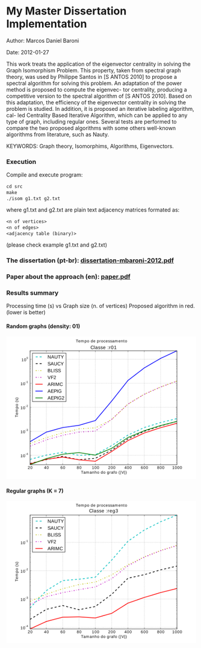 # My Master Dissertation Implementation

Author: Marcos Daniel Baroni

Date: 2012-01-27

This work treats the application of the eigenvector centrality in solving the Graph
Isomorphism Problem. This property, taken from spectral graph theory, was used
by Philippe Santos in [S ANTOS 2010] to propose a spectral algorithm for solving this
problem. An adaptation of the power method is proposed to compute the eigenvec-
tor centrality, producing a competitive version to the spectral algorithm of [S ANTOS
2010]. Based on this adaptation, the efficiency of the eigenvector centrality in solving
the problem is studied. In addition, it is proposed an iterative labeling algorithm, cal-
led Centrality Based Iterative Algorithm, which can be applied to any type of graph,
including regular ones. Several tests are performed to compare the two proposed
algorithms with some others well-known algorithms from literature, such as Nauty.

KEYWORDS: Graph theory, Isomorphims, Algorithms, Eigenvectors.

### Execution
Compile and execute program:
```
cd src
make
./isom g1.txt g2.txt
```
where g1.txt and g2.txt are plain text adjacency matrices formated as:
```
<n of vertices>
<n of edges>
<adjacency table (binary)>
```
(please check example g1.txt and g2.txt)

### The dissertation (pt-br): [dissertation-mbaroni-2012.pdf](dissertation-mbaroni-2012.pdf?raw=true)

### Paper about the approach (en): [paper.pdf](paper.pdf?raw=true)

### Results summary
Processing time (s) vs Graph size (n. of vertices)
Proposed algorithm in red.
(lower is better)
#### Random graphs (density: 01)
![Processing time (s) - lower is better](img/r01.png)
#### Regular graphs (K = 7)
![Processing time (s) - lower is better](img/reg7.png)
